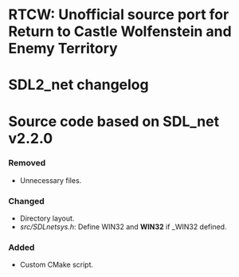 # RTCW: Unofficial source port for Return to Castle Wolfenstein and Enemy Territory
# SDL2_net changelog
# Source code based on SDL_net v2.2.0

### Removed
- Unnecessary files.

### Changed
- Directory layout.
- *src/SDLnetsys.h*: Define WIN32 and __WIN32__ if _WIN32 defined.

### Added
- Custom CMake script.
